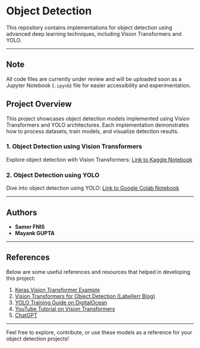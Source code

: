 Object Detection
================

This repository contains implementations for object detection using advanced deep learning techniques, including Vision Transformers and YOLO.

* * *

Note
----

All code files are currently under review and will be uploaded soon as a Jupyter Notebook (`.ipynb`) file for easier accessibility and experimentation.

Project Overview
----------------

This project showcases object detection models implemented using Vision Transformers and YOLO architectures. Each implementation demonstrates how to process datasets, train models, and visualize detection results.

### 1\. Object Detection using Vision Transformers

Explore object detection with Vision Transformers: [Link to Kaggle Notebook](https://www.kaggle.com/code/mayankgbrc/vision-transformer-edit)

### 2\. Object Detection using YOLO

Dive into object detection using YOLO: [Link to Google Colab Notebook](https://colab.research.google.com/drive/1A6qW4BLQRzlvpFpQxIocns5_M3EYrmcv?usp=sharing)

* * *

Authors
-------

*   **Samer FNIS**
*   **Mayank GUPTA**

* * *

References
----------

Below are some useful references and resources that helped in developing this project:

1.  [Keras Vision Transformer Example](https://keras.io/examples/vision/image_classification_with_vision_transformer/)
2.  [Vision Transformers for Object Detection (Labellerr Blog)](https://www.labellerr.com/blog/vision-transformers-for-object-detection/)
3.  [YOLO Training Guide on DigitalOcean](https://www.digitalocean.com/community/tutorials/train-yolov5-custom-data)
4.  [YouTube Tutorial on Vision Transformers](https://www.youtube.com/watch?v=gRAyOPjQ9_s)
5.  [ChatGPT](https://chatgpt.com)

* * *

Feel free to explore, contribute, or use these models as a reference for your object detection projects!

